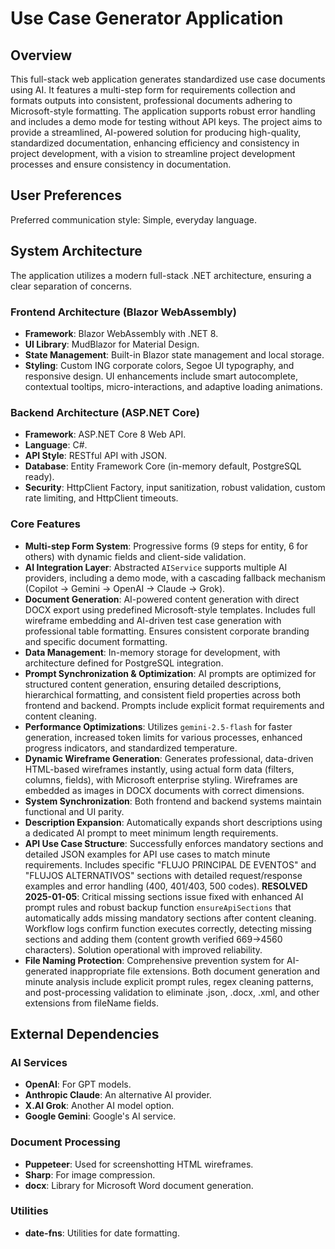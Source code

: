 # Use Case Generator Application

## Overview
This full-stack web application generates standardized use case documents using AI. It features a multi-step form for requirements collection and formats outputs into consistent, professional documents adhering to Microsoft-style formatting. The application supports robust error handling and includes a demo mode for testing without API keys. The project aims to provide a streamlined, AI-powered solution for producing high-quality, standardized documentation, enhancing efficiency and consistency in project development, with a vision to streamline project development processes and ensure consistency in documentation.

## User Preferences
Preferred communication style: Simple, everyday language.

## System Architecture
The application utilizes a modern full-stack .NET architecture, ensuring a clear separation of concerns.

### Frontend Architecture (Blazor WebAssembly)
- **Framework**: Blazor WebAssembly with .NET 8.
- **UI Library**: MudBlazor for Material Design.
- **State Management**: Built-in Blazor state management and local storage.
- **Styling**: Custom ING corporate colors, Segoe UI typography, and responsive design. UI enhancements include smart autocomplete, contextual tooltips, micro-interactions, and adaptive loading animations.

### Backend Architecture (ASP.NET Core)
- **Framework**: ASP.NET Core 8 Web API.
- **Language**: C#.
- **API Style**: RESTful API with JSON.
- **Database**: Entity Framework Core (in-memory default, PostgreSQL ready).
- **Security**: HttpClient Factory, input sanitization, robust validation, custom rate limiting, and HttpClient timeouts.

### Core Features
- **Multi-step Form System**: Progressive forms (9 steps for entity, 6 for others) with dynamic fields and client-side validation.
- **AI Integration Layer**: Abstracted `AIService` supports multiple AI providers, including a demo mode, with a cascading fallback mechanism (Copilot → Gemini → OpenAI → Claude → Grok).
- **Document Generation**: AI-powered content generation with direct DOCX export using predefined Microsoft-style templates. Includes full wireframe embedding and AI-driven test case generation with professional table formatting. Ensures consistent corporate branding and specific document formatting.
- **Data Management**: In-memory storage for development, with architecture defined for PostgreSQL integration.
- **Prompt Synchronization & Optimization**: AI prompts are optimized for structured content generation, ensuring detailed descriptions, hierarchical formatting, and consistent field properties across both frontend and backend. Prompts include explicit format requirements and content cleaning.
- **Performance Optimizations**: Utilizes `gemini-2.5-flash` for faster generation, increased token limits for various processes, enhanced progress indicators, and standardized temperature.
- **Dynamic Wireframe Generation**: Generates professional, data-driven HTML-based wireframes instantly, using actual form data (filters, columns, fields), with Microsoft enterprise styling. Wireframes are embedded as images in DOCX documents with correct dimensions.
- **System Synchronization**: Both frontend and backend systems maintain functional and UI parity.
- **Description Expansion**: Automatically expands short descriptions using a dedicated AI prompt to meet minimum length requirements.
- **API Use Case Structure**: Successfully enforces mandatory sections and detailed JSON examples for API use cases to match minute requirements. Includes specific "FLUJO PRINCIPAL DE EVENTOS" and "FLUJOS ALTERNATIVOS" sections with detailed request/response examples and error handling (400, 401/403, 500 codes). **RESOLVED 2025-01-05**: Critical missing sections issue fixed with enhanced AI prompt rules and robust backup function `ensureApiSections` that automatically adds missing mandatory sections after content cleaning. Workflow logs confirm function executes correctly, detecting missing sections and adding them (content growth verified 669→4560 characters). Solution operational with improved reliability.
- **File Naming Protection**: Comprehensive prevention system for AI-generated inappropriate file extensions. Both document generation and minute analysis include explicit prompt rules, regex cleaning patterns, and post-processing validation to eliminate .json, .docx, .xml, and other extensions from fileName fields.

## External Dependencies

### AI Services
- **OpenAI**: For GPT models.
- **Anthropic Claude**: An alternative AI provider.
- **X.AI Grok**: Another AI model option.
- **Google Gemini**: Google's AI service.

### Document Processing
- **Puppeteer**: Used for screenshotting HTML wireframes.
- **Sharp**: For image compression.
- **docx**: Library for Microsoft Word document generation.

### Utilities
- **date-fns**: Utilities for date formatting.